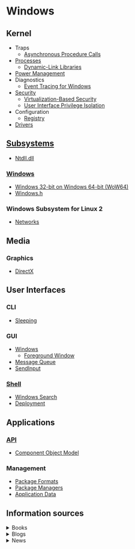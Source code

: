 # Windows
## Kernel
- Traps
  - [Asynchronous Procedure Calls](Kernel/Traps/Asynchronous%20Procedure%20Calls.md)
- [Processes](Kernel/Processes/README.md)
  - [Dynamic-Link Libraries](Kernel/Processes/DLLs/README.md)
- [Power Management](Kernel/Power/README.md)
- Diagnostics
  - [Event Tracing for Windows](Kernel/Diagnostics/ETW/README.md)
- [Security](Kernel/Security/README.md)
  - [Virtualization-Based Security](Kernel/Security/Virtualization-Based%20Security.md)
  - [User Interface Privilege Isolation](Kernel/Security/UIPI.md)
- Configuration
  - [Registry](Kernel/Configuration/Registry/README.md)
- [Drivers](Kernel/Drivers/README.md)

## [Subsystems](Subsystems/README.md)
- [Ntdll.dll](Subsystems/Ntdll.dll.md)

### [Windows](Subsystems/Windows/README.md)
- [Windows 32-bit on Windows 64-bit (WoW64)](Subsystems/Windows/WoW64.md)
- [Windows.h](Subsystems/Windows/Windows.h.md)

### Windows Subsystem for Linux 2
- [Networks](Subsystems/WSL%202/Networks.md)

## Media
### Graphics
- [DirectX](Media/Graphics/DirectX/README.md)

## User Interfaces
### CLI
- [Sleeping](User%20Interfaces/CLI/Sleeping.md)

### GUI
- [Windows](User%20Interfaces/GUI/Windows.md)
  - [Foreground Window](User%20Interfaces/GUI/Foreground%20Window.md)
- [Message Queue](User%20Interfaces/GUI/Message%20Queue.md)
- [SendInput](User%20Interfaces/GUI/SendInput.md)

### [Shell](User%20Interfaces/Shell/README.md)
- [Windows Search](User%20Interfaces/Shell/Windows%20Search.md)
- [Deployment](User%20Interfaces/Shell/Deployment.md)

## Applications
### [API](Applications/API/README.md)
- [Component Object Model](Applications/API/COM/README.md)

### Management
- [Package Formats](Applications/Management/Package%20Formats.md)
- [Package Managers](Applications/Management/Package%20Managers.md)
- [Application Data](Applications/Management/Data.md)

## Information sources
<details><summary>Books</summary>

- Windows Internals
</details>

<details><summary>Blogs</summary>

- [Windows Developer Blog](https://blogs.windows.com/windowsdeveloper/)
- [DevBlogs - Microsoft Developer Blogs](https://devblogs.microsoft.com/)
  - [The Old New Thing](https://devblogs.microsoft.com/oldnewthing/)
  - [Performance and Diagnostics](https://devblogs.microsoft.com/performance-diagnostics/)
  - [Windows Command Line](https://devblogs.microsoft.com/commandline/)
  - [PowerShell Community](https://devblogs.microsoft.com/powershell-community/)  
  - [Scripting Blog - A place to learn about PowerShell and share stories of automation](https://devblogs.microsoft.com/scripting/)
</details>

<details><summary>News</summary>

- [r/windows](https://www.reddit.com/r/windows/)
- [r/WindowsSecurity](https://www.reddit.com/r/WindowsSecurity/)
</details>